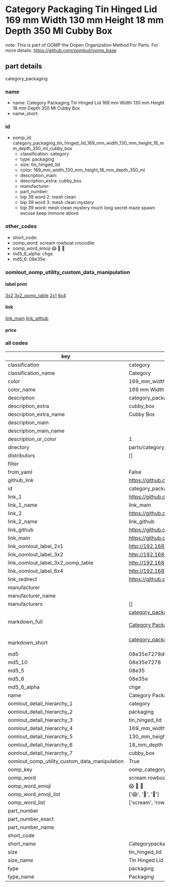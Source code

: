 # Category Packaging Tin Hinged Lid 169 mm Width 130 mm Height 18 mm Depth 350 Ml Cubby Box  

note: This is part of OOMP the Oopen Organization Method For Parts. For more details: https://github.com/oomlout/oomp_base

##  part details
  



category_packaging



### name
* name: Category Packaging Tin Hinged Lid 169 mm Width 130 mm Height 18 mm Depth 350 Ml Cubby Box
* name_short: 
### id
* oomp_id: category_packaging_tin_hinged_lid_169_mm_width_130_mm_height_18_mm_depth_350_ml_cubby_box
  * classification: category
  * type: packaging
  * size: tin_hinged_lid
  * color: 169_mm_width_130_mm_height_18_mm_depth_350_ml
  * description_main: 
  * description_extra: cubby_box
  * manufacturer: 
  * part_number: 
  * bip 39 word 2: mesh clean
  * bip 39 word 3: mesh clean mystery
  * bip 39 word: mesh clean mystery much long secret maze spawn excuse keep immune above

### other_codes
* short_code: 
* oomp_word: scream rowboat crocodile
* oomp_word_emoji :scream: :rowboat: :crocodile:
* md5_6_alpha: chge
* md5_6: 08e35e






### oomlout_oomp_utility_custom_data_manipulation
#### label print
[3x2](http://192.168.1.245:1112/?label=oomp%20chge)
[3x2_oomp_table](http://192.168.1.108:1112/?label=oomp%20chge)
[2x1](http://192.168.1.242:1112/?label=oomp%20chge)
[6x4](http://192.168.1.55:1112/?label=oomp%20chge)    

#### link

[link_main](https://github.com/oomlout/oomlout_oomp_version_1_messy/tree/main/parts/category_packaging_tin_hinged_lid_169_mm_width_130_mm_height_18_mm_depth_350_ml_cubby_box) [link_github](https://github.com/oomlout/oomlout_oomp_version_1_messy/tree/main/parts/category_packaging_tin_hinged_lid_169_mm_width_130_mm_height_18_mm_depth_350_ml_cubby_box)                             

#### price







### all codes 
| key | value |  
| --- | --- |  
| classification | category |  
| classification_name | Category |  
| color | 169_mm_width_130_mm_height_18_mm_depth_350_ml |  
| color_name | 169 mm Width 130 mm Height 18 mm Depth 350 Ml |  
| description | category_packaging |  
| description_extra | cubby_box |  
| description_extra_name | Cubby Box |  
| description_main |  |  
| description_main_name |  |  
| description_or_color | 1  |  
| directory | parts/category_packaging_tin_hinged_lid_169_mm_width_130_mm_height_18_mm_depth_350_ml_cubby_box |  
| distributors | [] |  
| filter |  |  
| from_yaml | False |  
| github_link | https://github.com/oomlout/oomlout_oomp_part_src/tree/main/parts/category_packaging_tin_hinged_lid_169_mm_width_130_mm_height_18_mm_depth_350_ml_cubby_box |  
| id | category_packaging_tin_hinged_lid_169_mm_width_130_mm_height_18_mm_depth_350_ml_cubby_box |  
| link_1 | https://github.com/oomlout/oomlout_oomp_version_1_messy/tree/main/parts/category_packaging_tin_hinged_lid_169_mm_width_130_mm_height_18_mm_depth_350_ml_cubby_box |  
| link_1_name | link_main |  
| link_2 | https://github.com/oomlout/oomlout_oomp_version_1_messy/tree/main/parts/category_packaging_tin_hinged_lid_169_mm_width_130_mm_height_18_mm_depth_350_ml_cubby_box |  
| link_2_name | link_github |  
| link_github | https://github.com/oomlout/oomlout_oomp_version_1_messy/tree/main/parts/category_packaging_tin_hinged_lid_169_mm_width_130_mm_height_18_mm_depth_350_ml_cubby_box |  
| link_main | https://github.com/oomlout/oomlout_oomp_version_1_messy/tree/main/parts/category_packaging_tin_hinged_lid_169_mm_width_130_mm_height_18_mm_depth_350_ml_cubby_box |  
| link_oomlout_label_2x1 | http://192.168.1.242:1112/?label=oomp%20chge |  
| link_oomlout_label_3x2 | http://192.168.1.245:1112/?label=oomp%20chge |  
| link_oomlout_label_3x2_oomp_table | http://192.168.1.108:1112/?label=oomp%20chge |  
| link_oomlout_label_6x4 | http://192.168.1.55:1112/?label=oomp%20chge |  
| link_redirect | https://github.com/oomlout/oomlout_oomp_version_1_messy/tree/main/parts/category_packaging_tin_hinged_lid_169_mm_width_130_mm_height_18_mm_depth_350_ml_cubby_box |  
| manufacturer |  |  
| manufacturer_name |  |  
| manufacturers | [] |  
| markdown_full | [category_packaging_tin_hinged_lid_169_mm_width_130_mm_height_18_mm_depth_350_ml_cubby_box](none)<br>[](none)<br>[Category Packaging Tin Hinged Lid 169 Mm Width 130 Mm Height 18 Mm Depth 350 Ml Cubby Box](none)<br><br> |  
| markdown_short | [category_packaging_tin_hinged_lid_169_mm_width_130_mm_height_18_mm_depth_350_ml_cubby_box](none)<br><br> |  
| md5 | 08e35e7278d0b1330a41e91124ca945e |  
| md5_10 | 08e35e7278 |  
| md5_5 | 08e35 |  
| md5_6 | 08e35e |  
| md5_6_alpha | chge |  
| name | Category Packaging Tin Hinged Lid 169 mm Width 130 mm Height 18 mm Depth 350 Ml Cubby Box |  
| oomlout_detail_hierarchy_1 | category |  
| oomlout_detail_hierarchy_2 | packaging |  
| oomlout_detail_hierarchy_3 | tin_hinged_lid |  
| oomlout_detail_hierarchy_4 | 169_mm_width |  
| oomlout_detail_hierarchy_5 | 130_mm_height |  
| oomlout_detail_hierarchy_6 | 18_mm_depth |  
| oomlout_detail_hierarchy_7 | cubby_box |  
| oomlout_oomp_utility_custom_data_manipulation | True |  
| oomp_key | oomp_category_packaging_tin_hinged_lid_169_mm_width_130_mm_height_18_mm_depth_350_ml_cubby_box |  
| oomp_word | scream rowboat crocodile |  
| oomp_word_emoji | :scream: :rowboat: :crocodile: |  
| oomp_word_emoji_list | [':scream:', ':rowboat:', ':crocodile:'] |  
| oomp_word_list | ['scream', 'rowboat', 'crocodile'] |  
| part_number |  |  
| part_number_exact |  |  
| part_number_name |  |  
| short_code |  |  
| short_name | Categorypackaging |  
| size | tin_hinged_lid |  
| size_name | Tin Hinged Lid |  
| type | packaging |  
| type_name | Packaging |  

